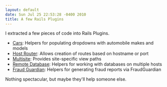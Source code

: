 ```yaml
---
layout: default
date: Sun Jul 25 22:53:28 -0400 2010
title: A few Rails Plugins
---
```


I extracted a few pieces of code into Rails Plugins.

* [Cars](http://github.com/itspriddle/cars): Helpers for populating dropdowns with automobile makes and models
* [Host Router](http://github.com/itspriddle/host_router): Allows creation of routes based on hostname or port
* [Multisite](http://github.com/itspriddle/multisite): Provides site-specific view paths
* [Remote Database](http://github.com/itspriddle/remote_database): Helpers for working with databases on multiple hosts
* [Fraud Guardian](http://github.com/itspriddle/fraud_guardian): Helpers for generating fraud reports via FraudGuardian

Nothing spectacular, but maybe they'll help someone else.
